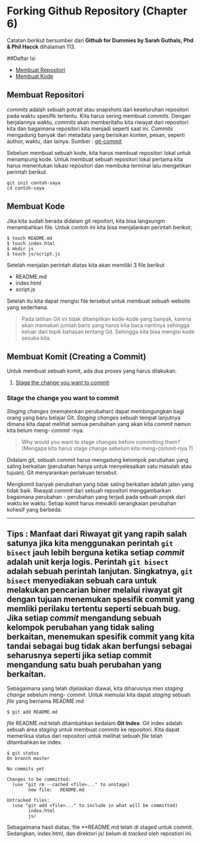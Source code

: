 # Forking Github Repository (Chapter 6)
Catatan berikut bersumber dari **Github for Dummies by Sarah Guthals, Phd & Phil Hacck** dihalaman 113.

##Daftar Isi
* [Membuat Repositori](#Membuat-Repositori)
* [Membuat Kode](#Membuat-Kode)

## Membuat Repositori
*commits* adalah sebuah potrait atau snapshots dari keseluruhan repositori pada waktu spesifik tertentu. Kita harus sering membuat *commits*. Dengan berjalannya waktu, *commits* akan memberitahu kita riwayat dari repositori kita dan bagaimana repositori kita menjadi seperti saat ini. *Commits* mengadung banyak dari metadata yang berisikan konten, pesan, seperti author, waktu, dan lainya.
Sumber : [git-commit](https://github.com/git-guides/git-commit#git-commit)

Sebelum membuat sebuah kode, kita harus membuat repositori lokal untuk menampung kode. Untuk membuat sebuah repositori lokal pertama kita harus menentukan lokasi repositori dan membuka terminal lalu mengetikan perintah berikut.

```
git init contoh-saya
cd contoh-saya
```

## Membuat Kode
Jika kita sudah berada didalam git repoitori, kita bisa langsungm menambahkan file. Untuk contoh ini kita bisa menjalankan perintah berikut;

```
$ touch README.md
$ touch index.html
$ mkdir js
$ touch js/script.js
```

Setelah menjalan perintah diatas kita akan memiliki 3 file berikut
* README.md
* index.html
* script.js

Setelah itu kita dapat mengisi file tersebut untuk membuat sebuah website yang sederhana.

> Pada latihan Git ini tidak ditampilkan kode-kode yang banyak, karena akan memakan jumlah baris yang harus kita baca nantinya sehingga keluar dari topik bahasan tentang Git. Sehingga kita bisa mengisi kode sesuka kita.

## Membuat Komit (Creating a Commit)
Untuk membuat sebuah komit, ada dua proses yang harus dilakukan.

1. [Stage the change you want to commit](#Stage-the-change-you-want-to-commit)

### Stage the change you want to commit
*Staging changes* (mematenkan perubahan) dapat membingungkan bagi orang yang baru belajar Git. *Staging changes* sebuah tempat lanjutnya dimana kita dapat melihat semua perubahan yang akan kita *commit* namun kita belum meng- *commit* -nya.

> Why would you want to stage changes before committing them? (Mengapa kita harus stage change sebelum kita meng-commit-nya ?)

Didalam git, sebuah *commit* harus mengadung kelompok perubahan yang saling berkaitan (perubahan hanya untuk menyelesaikan satu masalah atau tujuan). Git menyarankan perlakuan tersebut.

Mengkomit banyak perubahan yang tidak saling berkaitan adalah jalan yang tidak baik. Riwayat *commit* dari sebuah repositori menggambarkan  bagaimana perubahan - perubahan yang terjadi pada sebuah projek dari waktu ke waktu. Setiap komit harus mewakili serangkaian perubahan kohesif yang berbeda.

---
Tips : Manfaat dari Riwayat git yang rapih salah satunya jika kita menggunakan perintah `git bisect` jauh lebih berguna ketika setiap *commit* adalah unit kerja logis. Perintah `git bisect` adalah sebuah perintah lanjutan. Singkatnya, `git bisect` menyediakan sebuah cara untuk melakukan pencarian biner melalui riwayat git dengan tujuan menemukan spesifik commit yang memliki perilaku tertentu seperti sebuah **bug**. Jika setiap *commit* mengandung sebuah kelompok perubahan yang tidak saling berkaitan, menemukan spesifik commit yang kita tandai sebagai **bug** tidak akan berfungsi sebagai seharusnya seperti jika setiap commit mengandung satu buah perubahan yang berkaitan.
---

Sebagaimana yang telah dijelaskan diawal, kita diharusnya men *staging change* sebelum meng- *commit*. Untuk memulai kita dapat *staging* sebuah *file* yang bernama README.md

```
$ git add README.md
```

*file* README.md telah ditambahkan kedalam **Git Index**. Git index adalah sebuah area *staging* untuk membuat *commits* ke repositori. Kita dapat memeriksa status dari repositori untuk melihat sebuah *file* telah ditambahkan ke index.

```
$ git status
On branch master

No commits yet

Changes to be committed:
  (use "git rm --cached <file>..." to unstage)
        new file:   README.md

Untracked files:
  (use "git add <file>..." to include in what will be committed)
        index.html
        js/
```

Sebagaimana hasil diatas, file **README.md telah di staged untuk commit. Sedangkan, index.html, dan direktori js/ belum di *tracked* oleh repostiori ini.





